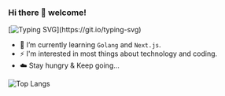 ### Hi there 👋 welcome!

<!--
**ihkeep/ihkeep** is a ✨ _special_ ✨ repository because its `README.md` (this file) appears on your GitHub profile.

Here are some ideas to get you started:

- 🔭 I’m currently working on ...
- 🌱 I’m currently learning ...
- 👯 I’m looking to collaborate on ...
- 🤔 I’m looking for help with ...
- 💬 Ask me about ...
- 📫 How to reach me: ...
- 😄 Pronouns: ...
- ⚡ Fun fact: ...
-->

[![Typing SVG](https://readme-typing-svg.demolab.com?font=Fira+Code&weight=500&size=25&pause=1000&color=000000&vCenter=true&random=false&width=840&lines=I'm+hk%2C+a+self-taught+passionate+developer+from+China.)](https://git.io/typing-svg)

- 🌱 I’m currently learning `Golang` and `Next.js`.
- ⚡ I'm interested in most things about technology and coding.
- ☁️ Stay hungry & Keep going...

![Top Langs](https://github-readme-stats.vercel.app/api/top-langs/?username=hkint&layout=compact&theme=radical)
